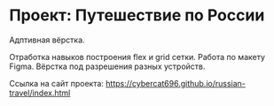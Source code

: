 # Проект: Путешествие по России

Адптивная вёрстка.

Отработка навыков построения flex и grid сетки.
Работа по макету Figma.
Вёрстка под разрешения разных устройств.

Ссылка на сайт проекта: https://cybercat696.github.io/russian-travel/index.html
